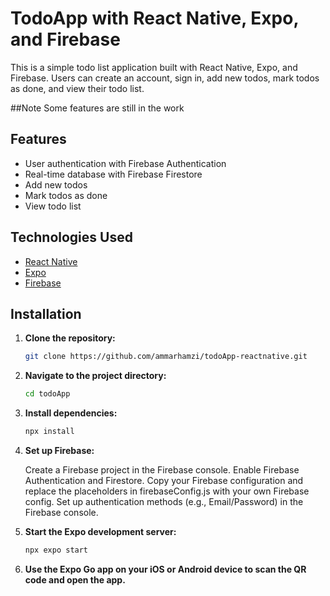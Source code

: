 # TodoApp with React Native, Expo, and Firebase

This is a simple todo list application built with React Native, Expo, and Firebase. Users can create an account, sign in, add new todos, mark todos as done, and view their todo list.

##Note
Some features are still in the work

## Features

- User authentication with Firebase Authentication
- Real-time database with Firebase Firestore
- Add new todos
- Mark todos as done
- View todo list

## Technologies Used

- [React Native](https://reactnative.dev/)
- [Expo](https://expo.dev/)
- [Firebase](https://firebase.google.com/)

## Installation

1. **Clone the repository:**

   ```bash
   git clone https://github.com/ammarhamzi/todoApp-reactnative.git

2. **Navigate to the project directory:**
   ```bash
   cd todoApp

4. **Install dependencies:**
   ```bash
   npx install

6. **Set up Firebase:**

   Create a Firebase project in the Firebase console.
   Enable Firebase Authentication and Firestore.
   Copy your Firebase configuration and replace the placeholders in firebaseConfig.js with your own Firebase config.
   Set up authentication methods (e.g., Email/Password) in the Firebase console.

7. **Start the Expo development server:**
   ```bash
   npx expo start
   
9. **Use the Expo Go app on your iOS or Android device to scan the QR code and open the app.**
